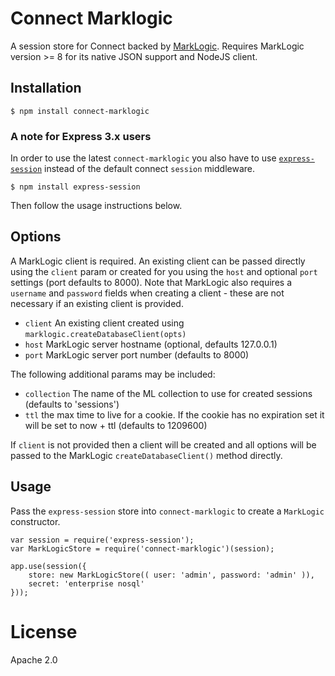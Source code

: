 # Connect Marklogic

A session store for Connect backed by [MarkLogic](https://www.npmjs.com/package/marklogic).  Requires MarkLogic version >= 8 for its native JSON support and NodeJS client.

## Installation

    $ npm install connect-marklogic

### A note for Express 3.x users

In order to use the latest `connect-marklogic` you also have to use [`express-session`](https://github.com/expressjs/session) instead of the default connect `session` middleware.

    $ npm install express-session

Then follow the usage instructions below.

## Options

  A MarkLogic client is required.  An existing client can be passed directly using the `client` param or created for you using the `host` and optional `port` settings (port defaults to 8000).  Note that MarkLogic also requires a `username` and `password` fields when creating a client - these are not necessary if an existing client is provided.

  - `client` An existing client created using `marklogic.createDatabaseClient(opts)`
  - `host` MarkLogic server hostname (optional, defaults 127.0.0.1)
  - `port` MarkLogic server port number (defaults to 8000)

The following additional params may be included:

  - `collection` The name of the ML collection to use for created sessions (defaults to 'sessions')
  - `ttl` the max time to live for a cookie.  If the cookie has no expiration set it will be set to now + ttl (defaults to 1209600)

If `client` is not provided then a client will be created and all options will be passed to the MarkLogic `createDatabaseClient()` method directly.

## Usage

Pass the `express-session` store into `connect-marklogic` to create a `MarkLogic` constructor.

    var session = require('express-session');
    var MarkLogicStore = require('connect-marklogic')(session);

    app.use(session({
        store: new MarkLogicStore(( user: 'admin', password: 'admin' )),
        secret: 'enterprise nosql'
    }));

# License

  Apache 2.0

